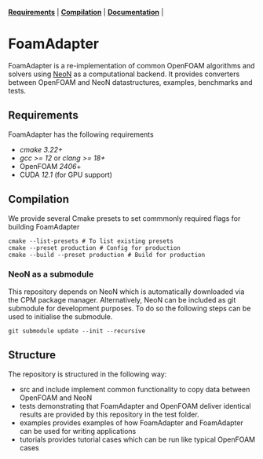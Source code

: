 **[Requirements](#requirements)** |
**[Compilation](#Compilation)** |
**[Documentation](https://exasim-project.com/FoamAdapter/latest)** |
# FoamAdapter

FoamAdapter is a re-implementation of common OpenFOAM algorithms and solvers using
[NeoN](https://github.com/exasim-project/NeoN) as a computational backend.
It provides converters between OpenFOAM and NeoN datastructures, examples, benchmarks and tests.

## Requirements

FoamAdapter has the following requirements

*  _cmake 3.22+_
*  _gcc >= 12_ or  _clang >= 18+_
* OpenFOAM _2406_+
* CUDA  _12.1_ (for GPU support)

## Compilation

We provide several Cmake presets to set commmonly required flags for building FoamAdapter

    cmake --list-presets # To list existing presets
    cmake --preset production # Config for production
    cmake --build --preset production # Build for production

### NeoN as a submodule

This repository depends on NeoN which is automatically downloaded via the CPM package manager.
Alternatively, NeoN can be included as git submodule for development purposes.
To do so the following steps can be used to initialise the submodule.

    git submodule update --init --recursive

## Structure

The repository is structured in the following way:
- src and include implement common functionality to copy data between OpenFOAM and NeoN
- tests demonstrating that FoamAdapter and OpenFOAM deliver identical results are provided by this repository in the test folder.
- examples provides examples of how FoamAdapter and FoamAdapter can be used for writing applications
- tutorials provides tutorial cases which can be run like typical OpenFOAM cases
